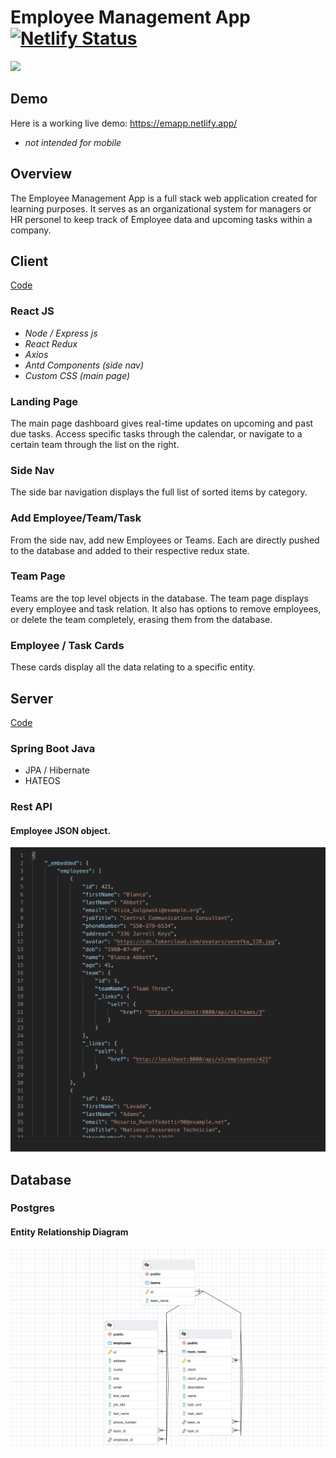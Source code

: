 
# Employee Management App [![Netlify Status](https://api.netlify.com/api/v1/badges/347e2170-956c-44ef-bbcf-e8089529b03b/deploy-status)](https://app.netlify.com/sites/emapp/deploys)
![](emapp.gif)
## Demo
Here is a working live demo: https://emapp.netlify.app/ 
* <i>not intended for mobile</i> 
## Overview
The Employee Management App is a full stack web application created for learning purposes. It serves as an organizational system for managers or HR personel to keep track of Employee data and upcoming tasks within a company.

## Client 
[Code](https://github.com/CalebTracey/EmployeeManagementApp/tree/main/frontend)
### React JS
  * <i>Node / Express js</i>
  * <i>React Redux</i>
  * <i>Axios</i>
  * <i>Antd Components (side nav)</i>
  * <i>Custom CSS (main page)</i>
### Landing Page
The main page dashboard gives real-time updates on upcoming and past due tasks. Access specific tasks through the calendar, or navigate to a certain team through the list on the right.

### Side Nav
The side bar navigation displays the full list of sorted items by category.

### Add Employee/Team/Task
From the side nav, add new Employees or Teams. Each are directly pushed to the database and added to their respective redux state.

### Team Page
Teams are the top level objects in the database. The team page displays every employee and task relation. It also has options to remove employees, or delete the team completely, erasing them from the database.

### Employee / Task Cards
These cards display all the data relating to a specific entity.

## Server 
[Code](https://github.com/CalebTracey/EmployeeManagementApp/tree/main/src/main/java/com/dashboard/backend)
### Spring Boot Java
  * JPA / Hibernate
  * HATEOS
### Rest API
#### Employee JSON object.

<img src=./emappjson.png />

## Database
### Postgres
#### Entity Relationship Diagram
<img src=./emappdb.png />
